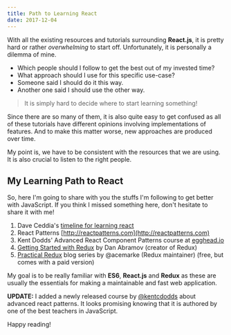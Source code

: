 ```yaml
---
title: Path to Learning React
date: 2017-12-04
---
```


With all the existing resources and tutorials surrounding **React.js**, it is pretty hard or rather _overwhelming_ to start off. Unfortunately, it is personally a dilemma of mine.

- Which people should I follow to get the best out of my invested time?
- What approach should I use for this specific use-case?
- Someone said I should do it this way.
- Another one said I should use the other way.

> It is simply hard to decide where to start learning something!

Since there are so many of them, it is also quite easy to get confused as all of these tutorials have different opinions involving implementations of features. And to make this matter worse, new approaches are produced over time.

My point is, we have to be consistent with the resources that we are using. It is also crucial to listen to the right
people.

## My Learning Path to React

So, here I'm going to share with you the stuffs I'm following to get better with JavaScript. If you think I missed
something here, don't hesitate to share it with me!

1) Dave Ceddia's [timeline for learning react](https://daveceddia.com/timeline-for-learning-react/)
2) React Patterns [http://reactpatterns.com](http://reactpatterns.com)
3) Kent Dodds' Advanced React Component Patterns course at [egghead.io](https://egghead.io/courses/advanced-react-component-patterns)
4) [Getting Started with Redux](https://egghead.io/courses/getting-started-with-redux) by Dan Abramov (creator of Redux)
5) [Practical Redux](http://blog.isquaredsoftware.com/2016/10/practical-redux-part-0-introduction/) blog series by @acemarke (Redux maintainer) (free, but comes with a paid version)

My goal is to be really familiar with **ES6**, **React.js** and **Redux** as these are usually the essentials for making a maintainable and fast web application.

**UPDATE:** I added a newly released course by [@kentcdodds](https://twitter.com/kentcdodds) about advanced react patterns. It looks promising knowing that it is authored by one of the best teachers in JavaScript.

Happy reading!